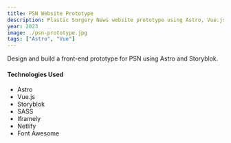 ```yaml
---
title: PSN Website Prototype
description: Plastic Surgery News website prototype using Astro, Vue.js, and Storyblok.
year: 2023
image: ./psn-prototype.jpg
tags: ["Astro", "Vue"]
---
```


Design and build a front-end prototype for PSN using Astro and Storyblok.

#### Technologies Used

* Astro
* Vue.js
* Storyblok
* SASS
* Iframely
* Netlify
* Font Awesome
